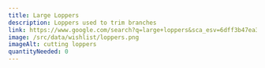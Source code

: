```yaml
---
title: Large Loppers
description: Loppers used to trim branches
link: https://www.google.com/search?q=large+loppers&sca_esv=6dff3b47ea39d1e5&rlz=1C1GCEA_enUS1088US1088&udm=28&biw=1920&bih=919&sxsrf=ADLYWIKCwKvuvvrQ8szXZbc-OVzg6plMDA%3A1721748881445&ei=kc2fZtHrGoKr0PEPpsK84A8&ved=0ahUKEwiR-OGzvr2HAxWCFTQIHSYhD_wQ4dUDCBA&uact=5&oq=large+loppers&gs_lp=Egxnd3Mtd2l6LXNlcnAiDWxhcmdlIGxvcHBlcnMyBRAAGIAESLYNUABYxgxwAHgBkAEAmAFloAGQCKoBBDEyLjG4AQPIAQD4AQGYAg2gAqcIwgIKEAAYgAQYQxiKBZgDAJIHBDEyLjGgB6kq&sclient=gws-wiz-serp
image: /src/data/wishlist/loppers.png
imageAlt: cutting loppers
quantityNeeded: 0
---
```

